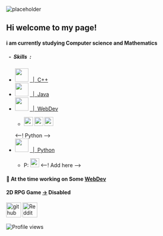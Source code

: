 ![placeholder](https://github.com/dorukme123/Computer-Architecture-Class/blob/main/%D0%9B%D0%B0%D0%B1-01/images/Comp%201.gif?raw=true)

## Hi welcome to my page!


<h4>i am currently studying Computer science and Mathematics</h3>
<div>
 <h5>&nbsp&nbsp-&nbsp&nbspSkills&nbsp&nbsp:</h5>
 <ul float="left">
  <li>
   <img src="https://github.com/dorukme123/Computer-Architecture-Class/blob/main/%D0%9B%D0%B0%D0%B1-01/images/icons8-c++-48.png?raw=true" witdh="36" height="36"/> <a href="https://github.com/dorukme123/cpp">&nbsp&nbsp|&nbsp&nbspC++</a>
  </li>
  <li>
   <img src="https://github.com/dorukme123/Computer-Architecture-Class/blob/main/%D0%9B%D0%B0%D0%B1-01/icons8-java-48.png?raw=true" witdh="36" height="36"/> <a href="https://github.com/dorukme123/Java">&nbsp&nbsp|&nbsp&nbspJava</a>
  </li>
  <li>
   <img src="https://github.com/dorukme123/Computer-Architecture-Class/blob/main/Лаб-01/frontend.png" witdh="36" height="36"/> <a href="https://github.com/dorukme123/Webdev-Learning/tree/main">&nbsp&nbsp|&nbsp&nbspWebDev</a>
    <ul>
       <li>
          <p float="left">
             <img src="https://github.com/dorukme123/Computer-Architecture-Class/blob/main/Лаб-01/html.png" width="24" height="24"/>
             <img src="https://github.com/dorukme123/Computer-Architecture-Class/blob/main/Лаб-01/css.png" width="24" height="24"/> 
             <img src="https://github.com/dorukme123/Computer-Architecture-Class/blob/main/Лаб-01/js.png" width="24" height="24"/>
          </p> 
       </li>
    </ul>
  </li>
  <--! Python -->
  <li>
   <img src="" witdh="36" height="36"/> <a href="https://github.com/dorukme123/Python_projects">&nbsp&nbsp|&nbsp&nbspPython</a>
    <ul>
       <li>
          <p float="left">
             P:
             <img src="" width="24" height="24"/>
             <--! Add here -->
          </p> 
       </li>
    </ul>
  </li>
 </ul>
</div>

#### 🔭 At the time working on Some [WebDev](https://github.com/dorukme123/Webdev-Learning/tree/main/Projects/hovernav)
#### 2D RPG Game [->](https://github.com/dorukme123/Java/tree/main/2drpggame) Disabled 



[<img src='https://cdn.jsdelivr.net/npm/simple-icons@3.0.1/icons/github.svg' alt='github' height='40'>](https://github.com/dorukme123)  [<img src='https://cdn.jsdelivr.net/npm/simple-icons@3.0.1/icons/reddit.svg' alt='Reddit' height='40'>](https://www.reddit.com/user/duirel)  


![Profile views](https://gpvc.arturio.dev/dorukme123)  
